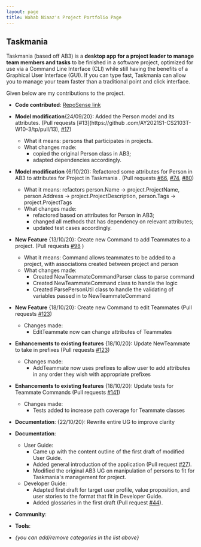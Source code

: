 ```yaml
---
layout: page
title: Wahab Niaaz's Project Portfolio Page
---
```


## Taskmania

Taskmania (based off AB3) is a **desktop app for a project leader to manage team members and tasks** to be finished in a
 software project, optimized for use via a Command Line Interface (CLI) while still having the benefits of a 
 Graphical User Interface (GUI). If you can type fast, Taskmania can allow you to manage your team faster than 
 a traditional point and click interface.
 
Given below are my contributions to the project.

* **Code contributed**: [RepoSense link](https://nus-cs2103-ay2021s1.github.io/tp-dashboard/#breakdown=true&search=&sort=groupTitle&sortWithin=title&since=2020-08-14&timeframe=commit&mergegroup=&groupSelect=groupByRepos&checkedFileTypes=docs~functional-code~test-code~other&tabOpen=true&tabType=authorship&zFR=false&tabAuthor=GeNiaaz&tabRepo=AY2021S1-CS2103T-W10-3%2Ftp%5Bmaster%5D&authorshipIsMergeGroup=false&authorshipFileTypes=docs~functional-code~test-code)

* **Model modification**{24/09/20}: Added the Person model and its attributes. (Pull requests [\#13](https://github
.com/AY2021S1-CS2103T-W10-3/tp/pull/13), [\#17](https://github.com/AY2021S1-CS2103T-W10-3/tp/pull/17))
  * What it means: persons that participates in projects.
  * What changes made: 
    * copied the original Person class in AB3;
    * adapted dependencies accordingly. 

* **Model modification** {6/10/20}: Refactored some attributes for Person in AB3 to attributes for Project in Taskmania
. (Pull requests [\#66](https://github.com/AY2021S1-CS2103T-W10-3/tp/pull/66), [\#74](https://github.com/AY2021S1-CS2103T-W10-3/tp/pull/66), [\#80](https://github.com/AY2021S1-CS2103T-W10-3/tp/pull/80))
  * What it means: refactors person.Name -> project.ProjectName, person.Address -> project.ProjectDescription, person.Tags -> project.ProjectTags
  * What changes made: 
    * refactored based on attributes for Person in AB3;
    * changed all methods that has dependency on relevant attributes;
    * updated test cases accordingly.

* **New Feature** {13/10/20}: Create new Command to add Teammates to a project. (Pull requests [\#98](https://github.com/AY2021S1-CS2103T-W10-3/tp/pull/98) )
  * What it means: Command allows teammates to be added to a project, with associations created between project and
   person
  * What changes made:
    * Created NewTeammateCommandParser class to parse command
    * Created NewTeammateCommand class to handle the logic
    * Created ParsePersonUtil class to handle the validating of variables passed in to NewTeammateCommand  
    
* **New Feature** {18/10/20}: Create new Command to edit Teammates  (Pull requests [\#123](https://github.com/AY2021S1-CS2103T-W10-3/tp/pul/123))
  * Changes made: 
    * EditTeammate now can change attributes of Teammates

* **Enhancements to existing features** {18/10/20}: Update NewTeammate to take in prefixes (Pull requests [\#123](https://github.com/AY2021S1-CS2103T-W10-3/tp/pull/123))
  * Changes made: 
    * AddTeammate now uses prefixes to allow user to add attributes in any order they wish with appropriate prefixes

* **Enhancements to existing features** {18/10/20}: Update tests for Teammate Commands (Pull requests [\#141](https://github.com/AY2021S1-CS2103T-W10-3/tp/pull/123))
  * Changes made: 
    * Tests added to increase path coverage for Teammate classes

* **Documentation**: {22/10/20}: Rewrite entire UG to improve clarity  




* **Documentation**:
  * User Guide:
    * Came up with the content outline of the first draft of modified User Guide.
    * Added general introduction of the application (Pull request [\#27](https://github.com/AY2021S1-CS2103T-W10-3/tp/pull/27)).
    * Modified the original AB3 UG on manipulation of persons to fit for Taskmania's management for project.
  * Developer Guide:
    * Adapted first draft for target user profile, value proposition, and user stories to the format that fit in Developer Guide.
    * Added glossaries in the first draft (Pull request [\#44](https://github.com/AY2021S1-CS2103T-W10-3/tp/pull/44)).

* **Community**:

* **Tools**:

* _{you can add/remove categories in the list above}_
